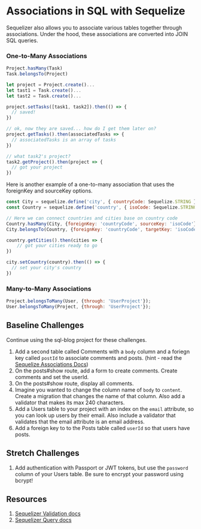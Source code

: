 # Associations in SQL with Sequelize

Sequelizer also allows you to associate various tables together through associations. Under the hood, these associations are converted into JOIN SQL queries.

### One-to-Many Associations 


```js
Project.hasMany(Task)
Task.belongsTo(Project)

let project = Project.create()...
let tast1 = Task.create()...
let tast2 = Task.create()...

project.setTasks([task1, task2]).then(() => {
  // saved!
})

// ok, now they are saved... how do I get them later on?
project.getTasks().then(associatedTasks => {
  // associatedTasks is an array of tasks
})

// what task2's project?
task2.getProject().then(project => {
  // got your project
})

```

Here is another example of a one-to-many association that uses the foreignKey and sourceKey options.

```js
const City = sequelize.define('city', { countryCode: Sequelize.STRING });
const Country = sequelize.define('country', { isoCode: Sequelize.STRING });

// Here we can connect countries and cities base on country code
Country.hasMany(City, {foreignKey: 'countryCode', sourceKey: 'isoCode'});
City.belongsTo(Country, {foreignKey: 'countryCode', targetKey: 'isoCode'});

country.getCities().then(cities => {
    // got your cities ready to go
})

city.setCountry(country).then(() => {
  // set your city's country
})
```

### Many-to-Many Associations

```js
Project.belongsToMany(User, {through: 'UserProject'});
User.belongsToMany(Project, {through: 'UserProject'});
```

## Baseline Challenges
 
Continue using the sql-blog project for these challenges. 

1. Add a second table called Comments with a `body` column and a foriegn key called `postId` to associate comments and posts. (hint - read the [Sequelize Associations Docs](http://docs.sequelizejs.com/manual/tutorial/associations.html))
1. On the posts#show route, add a form to create comments. Create comments and set the userId.
1. On the posts#show route, display all comments.
1. Imagine you wanted to change the column name of `body` to `content`. Create a migration that changes the name of that column. Also add a validator that makes its max 240 characters.
1. Add a Users table to your project with an index on the `email` attribute, so you can look up users by their email. Also include a validator that validates that the email attribute is an email address.
1. Add a foreign key to to the Posts table called `userId` so that users have posts.

## Stretch Challenges

1. Add authentication with Passport or JWT tokens, but use the `password` column of your Users table. Be sure to encrypt your password using bcrypt!

## Resources

1. [Sequelizer Validation docs](http://docs.sequelizejs.com/manual/tutorial/models-definition.html#validations)
1. [Sequelizer Query docs](http://docs.sequelizejs.com/manual/tutorial/querying.html)
